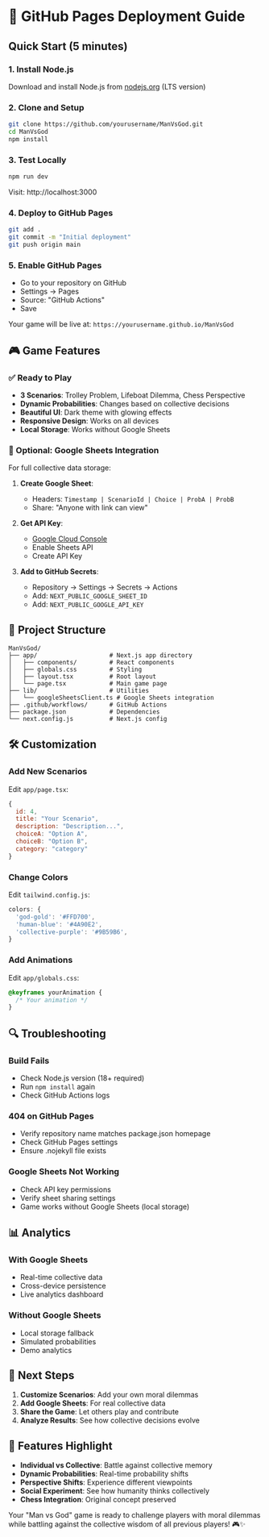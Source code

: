 # 🚀 GitHub Pages Deployment Guide

## Quick Start (5 minutes)

### 1. Install Node.js
Download and install Node.js from [nodejs.org](https://nodejs.org/) (LTS version)

### 2. Clone and Setup
```bash
git clone https://github.com/yourusername/ManVsGod.git
cd ManVsGod
npm install
```

### 3. Test Locally
```bash
npm run dev
```
Visit: http://localhost:3000

### 4. Deploy to GitHub Pages
```bash
git add .
git commit -m "Initial deployment"
git push origin main
```

### 5. Enable GitHub Pages
- Go to your repository on GitHub
- Settings → Pages
- Source: "GitHub Actions"
- Save

Your game will be live at: `https://yourusername.github.io/ManVsGod`

## 🎮 Game Features

### ✅ Ready to Play
- **3 Scenarios**: Trolley Problem, Lifeboat Dilemma, Chess Perspective
- **Dynamic Probabilities**: Changes based on collective decisions
- **Beautiful UI**: Dark theme with glowing effects
- **Responsive Design**: Works on all devices
- **Local Storage**: Works without Google Sheets

### 🔧 Optional: Google Sheets Integration
For full collective data storage:

1. **Create Google Sheet**:
   - Headers: `Timestamp | ScenarioId | Choice | ProbA | ProbB`
   - Share: "Anyone with link can view"

2. **Get API Key**:
   - [Google Cloud Console](https://console.cloud.google.com/)
   - Enable Sheets API
   - Create API Key

3. **Add to GitHub Secrets**:
   - Repository → Settings → Secrets → Actions
   - Add: `NEXT_PUBLIC_GOOGLE_SHEET_ID`
   - Add: `NEXT_PUBLIC_GOOGLE_API_KEY`

## 📁 Project Structure

```
ManVsGod/
├── app/                    # Next.js app directory
│   ├── components/         # React components
│   ├── globals.css         # Styling
│   ├── layout.tsx          # Root layout
│   └── page.tsx            # Main game page
├── lib/                    # Utilities
│   └── googleSheetsClient.ts # Google Sheets integration
├── .github/workflows/      # GitHub Actions
├── package.json            # Dependencies
└── next.config.js          # Next.js config
```

## 🛠️ Customization

### Add New Scenarios
Edit `app/page.tsx`:
```javascript
{
  id: 4,
  title: "Your Scenario",
  description: "Description...",
  choiceA: "Option A",
  choiceB: "Option B",
  category: "category"
}
```

### Change Colors
Edit `tailwind.config.js`:
```javascript
colors: {
  'god-gold': '#FFD700',
  'human-blue': '#4A90E2',
  'collective-purple': '#9B59B6',
}
```

### Add Animations
Edit `app/globals.css`:
```css
@keyframes yourAnimation {
  /* Your animation */
}
```

## 🔍 Troubleshooting

### Build Fails
- Check Node.js version (18+ required)
- Run `npm install` again
- Check GitHub Actions logs

### 404 on GitHub Pages
- Verify repository name matches package.json homepage
- Check GitHub Pages settings
- Ensure .nojekyll file exists

### Google Sheets Not Working
- Check API key permissions
- Verify sheet sharing settings
- Game works without Google Sheets (local storage)

## 📊 Analytics

### With Google Sheets
- Real-time collective data
- Cross-device persistence
- Live analytics dashboard

### Without Google Sheets
- Local storage fallback
- Simulated probabilities
- Demo analytics

## 🎯 Next Steps

1. **Customize Scenarios**: Add your own moral dilemmas
2. **Add Google Sheets**: For real collective data
3. **Share the Game**: Let others play and contribute
4. **Analyze Results**: See how collective decisions evolve

## 🌟 Features Highlight

- **Individual vs Collective**: Battle against collective memory
- **Dynamic Probabilities**: Real-time probability shifts
- **Perspective Shifts**: Experience different viewpoints
- **Social Experiment**: See how humanity thinks collectively
- **Chess Integration**: Original concept preserved

Your "Man vs God" game is ready to challenge players with moral dilemmas while battling against the collective wisdom of all previous players! 🎮✨ 